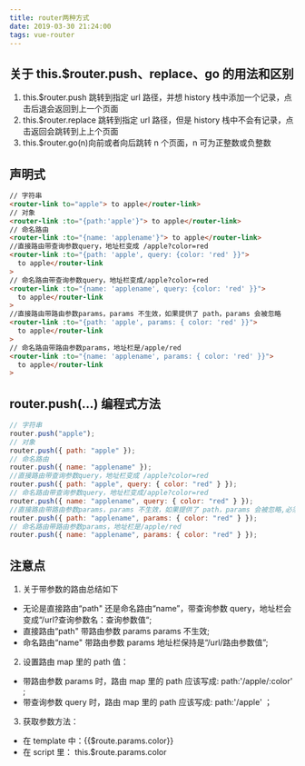 ```yaml
---
title: router两种方式
date: 2019-03-30 21:24:00
tags: vue-router
---
```


## 关于 this.\$router.push、replace、go 的用法和区别

1. this.\$router.push 跳转到指定 url 路径，并想 history 栈中添加一个记录，点击后退会返回到上一个页面
2. this.\$router.replace 跳转到指定 url 路径，但是 history 栈中不会有记录，点击返回会跳转到上上个页面
3. this.\$router.go(n)向前或者向后跳转 n 个页面，n 可为正整数或负整数

## <router-link :to="...">声明式

```html
// 字符串
<router-link to="apple"> to apple</router-link>
// 对象
<router-link :to="{path:'apple'}"> to apple</router-link>
// 命名路由
<router-link :to="{name: 'applename'}"> to apple</router-link>
//直接路由带查询参数query，地址栏变成 /apple?color=red
<router-link :to="{path: 'apple', query: {color: 'red' }}">
  to apple</router-link
>
// 命名路由带查询参数query，地址栏变成/apple?color=red
<router-link :to="{name: 'applename', query: {color: 'red' }}">
  to apple</router-link
>
//直接路由带路由参数params，params 不生效，如果提供了 path，params 会被忽略
<router-link :to="{path: 'apple', params: { color: 'red' }}">
  to apple</router-link
>
// 命名路由带路由参数params，地址栏是/apple/red
<router-link :to="{name: 'applename', params: { color: 'red' }}">
  to apple</router-link
>
```

## router.push(...) 编程式方法

```js
// 字符串
router.push("apple");
// 对象
router.push({ path: "apple" });
// 命名路由
router.push({ name: "applename" });
//直接路由带查询参数query，地址栏变成 /apple?color=red
router.push({ path: "apple", query: { color: "red" } });
// 命名路由带查询参数query，地址栏变成/apple?color=red
router.push({ name: "applename", query: { color: "red" } });
//直接路由带路由参数params，params 不生效，如果提供了 path，params 会被忽略,必须使用命名路由
router.push({ path: "applename", params: { color: "red" } });
// 命名路由带路由参数params，地址栏是/apple/red
router.push({ name: "applename", params: { color: "red" } });
```

## 注意点

1. 关于带参数的路由总结如下

- 无论是直接路由“path" 还是命名路由“name”，带查询参数 query，地址栏会变成“/url?查询参数名：查询参数值“;
- 直接路由“path" 带路由参数 params params 不生效;
- 命名路由“name" 带路由参数 params 地址栏保持是“/url/路由参数值”;

2. 设置路由 map 里的 path 值：

- 带路由参数 params 时，路由 map 里的 path 应该写成: path:'/apple/:color' ;
- 带查询参数 query 时，路由 map 里的 path 应该写成: path:'/apple' ；

3. 获取参数方法：

- 在 template 中：{{$route.params.color}}
- 在 script 里： this.\$route.params.color

